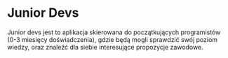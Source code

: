 # Junior Devs

Junior devs jest to aplikacja skierowana do początkujących programistów (0-3 miesięcy doświadczenia), gdzie będą mogli sprawdzić swój poziom wiedzy, oraz znaleźć dla siebie interesujące propozycje zawodowe.
